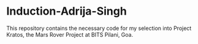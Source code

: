# Induction-Adrija-Singh

This repository contains the necessary code for my selection into Project Kratos, the Mars Rover Project at BITS Pilani, Goa. 
